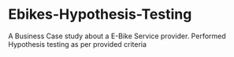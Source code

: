 # Ebikes-Hypothesis-Testing
A Business Case study about a E-Bike Service provider. Performed Hypothesis testing as per provided criteria
